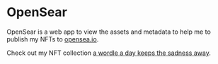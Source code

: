 # OpenSear

OpenSear is a web app to view the assets and metadata to help me to publish my NFTs to [opensea.io](https://opensea.io).

Check out my NFT collection [a wordle a day keeps the sadness away](https://opensea.io/collection/wordle-keeps-sadness-away).
